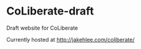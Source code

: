 # CoLiberate-draft
Draft website for CoLiberate

Currently hosted at http://jakehlee.com/coliberate/